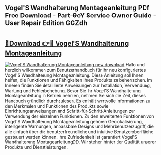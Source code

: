 ## Vogel'S Wandhalterung Montageanleitung PDf Free Download - Part-9eY Service Owner Guide - User Repair Edition GGZdh

# <h2><a href="http://df8i6p.blite.top/?on=Vogel%27S+Wandhalterung+Montageanleitung">🔗Download 👉🔴 Vogel'S Wandhalterung Montageanleitung</a></h2>

[![Vogel'S Wandhalterung Montageanleitung new download](https://i.imgur.com/lujVjoI.png)](http://df8i6p.blite.top/?on=Vogel%27S+Wandhalterung+Montageanleitung)
Hallo und herzlich willkommen zum Benutzerhandbuch für Ihr neu konfiguriertes Vogel'S Wandhalterung Montageanleitung. Diese Anleitung soll Ihnen helfen, die Funktionen und Fähigkeiten Ihres Produkts zu beherrschen. Im Inneren finden Sie detaillierte Anweisungen zur Installation, Verwendung, Wartung und Fehlerbehebung. Bevor Sie Ihr Vogel'S Wandhalterung Montageanleitung in Betrieb nehmen, nehmen Sie sich die Zeit, dieses Handbuch gründlich durchzulesen. Es enthält wertvolle Informationen zu den Merkmalen und Funktionen des Produkts sowie Einrichtungsanweisungen und Schritt-für-Schritt-Anleitungen zur Verwendung der einzelnen Funktionen. Zu den erweiterten Funktionen von Vogel'S Wandhalterung Montageanleitung gehören Geolokalisierung, intelligente Warnungen, anpassbare Designs und Mehrbenutzerzugriff, die alle einfach über die benutzerfreundliche und intuitive Benutzeroberfläche gesteuert werden können. Ihre Zufriedenheit ist garantiert Vogel'S Wandhalterung MontageanleitungDD. Wir stehen hinter der Qualität unserer Produkte und Dienstleistungen.

